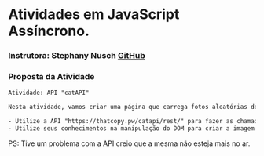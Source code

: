 # Atividades em JavaScript Assíncrono.

### Instrutora: Stephany Nusch [GitHub](https://github.com/stebsnusch)

### Proposta da Atividade

```txt
Atividade: API "catAPI"

Nesta atividade, vamos criar uma página que carrega fotos aleatórias de gatinhos sempre que clicamos em um botão.

- Utilize a API "https://thatcopy.pw/catapi/rest/" para fazer as chamadas com o método fetch();
- Utilize seus conhecimentos na manipulação do DOM para criar a imagem e ativar o evento de clique do botão.
```

PS: Tive um problema com a API creio que a mesma não esteja mais no ar.